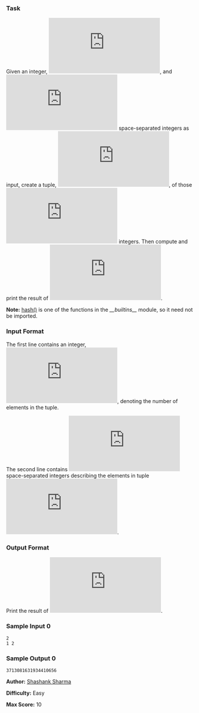 ### Task

Given an integer, ![equation](https://latex.codecogs.com/gif.latex?n), and ![equation](https://latex.codecogs.com/gif.latex?n) space-separated integers as input, create a tuple, ![equation](https://latex.codecogs.com/gif.latex?t), of those ![equation](https://latex.codecogs.com/gif.latex?n) integers. Then compute and print the result of ![equation](https://latex.codecogs.com/gif.latex?hash%28t%29).

**Note:** [hash()](https://docs.python.org/3/library/functions.html#hash) is one of the functions in the *\_\_builtins\_\_* module, so it need not be imported. 

### Input Format

The first line contains an integer, ![equation](https://latex.codecogs.com/gif.latex?n), denoting the number of elements in the tuple.

The second line contains ![equation](https://latex.codecogs.com/gif.latex?n) space-separated integers describing the elements in tuple ![equation](https://latex.codecogs.com/gif.latex?t).

### Output Format

Print the result of ![equation](https://latex.codecogs.com/gif.latex?hash%28t%29).

### Sample Input 0

```
2
1 2
```

### Sample Output 0

```
3713081631934410656
```

**Author:** [Shashank Sharma](https://www.hackerrank.com/profile/shashank21j)

**Difficulty:** Easy

**Max Score:** 10
